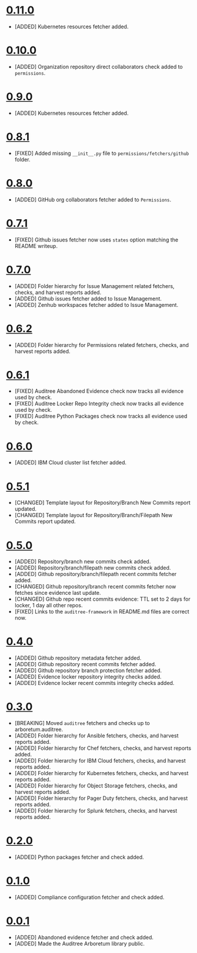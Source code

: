 
# [0.11.0](https://github.com/ComplianceAsCode/auditree-arboretum/releases/tag/v0.11.0)

- [ADDED] Kubernetes resources fetcher added.

# [0.10.0](https://github.com/ComplianceAsCode/auditree-arboretum/releases/tag/v0.10.0)

- [ADDED] Organization repository direct collaborators check added to `permissions`.

# [0.9.0](https://github.com/ComplianceAsCode/auditree-arboretum/releases/tag/v0.9.0)

- [ADDED] Kubernetes resources fetcher added.

# [0.8.1](https://github.com/ComplianceAsCode/auditree-arboretum/releases/tag/v0.8.1)

- [FIXED] Added missing `__init__.py` file to `permissions/fetchers/github` folder.

# [0.8.0](https://github.com/ComplianceAsCode/auditree-arboretum/releases/tag/v0.8.0)

- [ADDED] GitHub org collaborators fetcher added to `Permissions`.

# [0.7.1](https://github.com/ComplianceAsCode/auditree-arboretum/releases/tag/v0.7.1)

- [FIXED] Github issues fetcher now uses `states` option matching the README writeup.

# [0.7.0](https://github.com/ComplianceAsCode/auditree-arboretum/releases/tag/v0.7.0)

- [ADDED] Folder hierarchy for Issue Management related fetchers, checks, and harvest reports added.
- [ADDED] Github issues fetcher added to Issue Management.
- [ADDED] Zenhub workspaces fetcher added to Issue Management.

# [0.6.2](https://github.com/ComplianceAsCode/auditree-arboretum/releases/tag/v0.6.2)

- [ADDED] Folder hierarchy for Permissions related fetchers, checks, and harvest reports added.

# [0.6.1](https://github.com/ComplianceAsCode/auditree-arboretum/releases/tag/v0.6.1)

- [FIXED] Auditree Abandoned Evidence check now tracks all evidence used by check.
- [FIXED] Auditree Locker Repo Integrity check now tracks all evidence used by check.
- [FIXED] Auditree Python Packages check now tracks all evidence used by check.

# [0.6.0](https://github.com/ComplianceAsCode/auditree-arboretum/releases/tag/v0.6.0)

- [ADDED] IBM Cloud cluster list fetcher added.

# [0.5.1](https://github.com/ComplianceAsCode/auditree-arboretum/releases/tag/v0.5.1)

- [CHANGED] Template layout for Repository/Branch New Commits report updated.
- [CHANGED] Template layout for Repository/Branch/Filepath New Commits report updated.

# [0.5.0](https://github.com/ComplianceAsCode/auditree-arboretum/releases/tag/v0.5.0)

- [ADDED] Repository/branch new commits check added.
- [ADDED] Repository/branch/filepath new commits check added.
- [ADDED] Github repository/branch/filepath recent commits fetcher added.
- [CHANGED] Github repository/branch recent commits fetcher now fetches since evidence last update.
- [CHANGED] Github repo recent commits evidence: TTL set to 2 days for locker, 1 day all other repos.
- [FIXED] Links to the `auditree-framework` in README.md files are correct now.

# [0.4.0](https://github.com/ComplianceAsCode/auditree-arboretum/releases/tag/v0.4.0)

- [ADDED] Github repository metadata fetcher added.
- [ADDED] Github repository recent commits fetcher added.
- [ADDED] Github repository branch protection fetcher added.
- [ADDED] Evidence locker repository integrity checks added.
- [ADDED] Evidence locker recent commits integrity checks added.

# [0.3.0](https://github.com/ComplianceAsCode/auditree-arboretum/releases/tag/v0.3.0)

- [BREAKING] Moved `auditree` fetchers and checks up to arboretum.auditree.
- [ADDED] Folder hierarchy for Ansible fetchers, checks, and harvest reports added.
- [ADDED] Folder hierarchy for Chef fetchers, checks, and harvest reports added.
- [ADDED] Folder hierarchy for IBM Cloud fetchers, checks, and harvest reports added.
- [ADDED] Folder hierarchy for Kubernetes fetchers, checks, and harvest reports added.
- [ADDED] Folder hierarchy for Object Storage fetchers, checks, and harvest reports added.
- [ADDED] Folder hierarchy for Pager Duty fetchers, checks, and harvest reports added.
- [ADDED] Folder hierarchy for Splunk fetchers, checks, and harvest reports added.

# [0.2.0](https://github.com/ComplianceAsCode/auditree-arboretum/releases/tag/v0.2.0)

- [ADDED] Python packages fetcher and check added.

# [0.1.0](https://github.com/ComplianceAsCode/auditree-arboretum/releases/tag/v0.1.0)

- [ADDED] Compliance configuration fetcher and check added.

# [0.0.1](https://github.com/ComplianceAsCode/auditree-arboretum/releases/tag/v0.0.1)

- [ADDED] Abandoned evidence fetcher and check added.
- [ADDED] Made the Auditree Arboretum library public.

